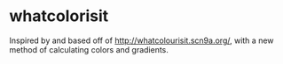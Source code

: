 whatcolorisit
=============

Inspired by and based off of http://whatcolourisit.scn9a.org/, with a new method of calculating colors and gradients.
